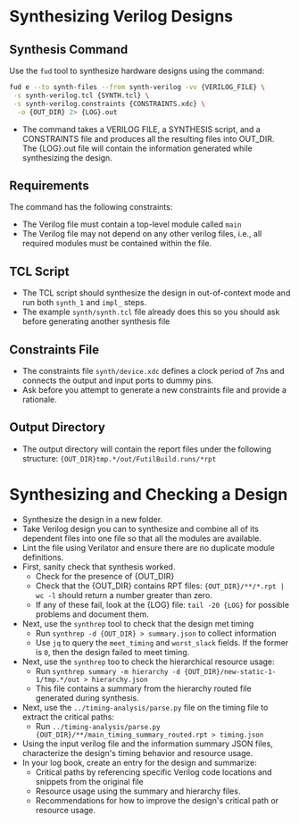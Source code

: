 # Synthesizing Verilog Designs

## Synthesis Command
Use the `fud` tool to synthesize hardware designs using the command:
```bash
fud e --to synth-files --from synth-verilog -vv {VERILOG_FILE} \
 -s synth-verilog.tcl {SYNTH.tcl} \
 -s synth-verilog.constraints {CONSTRAINTS.xdc} \
  -o {OUT_DIR} 2> {LOG}.out
```

- The command takes a VERILOG FILE, a SYNTHESIS script, and a CONSTRAINTS file and produces all the resulting files into OUT_DIR. The {LOG}.out file will contain the information generated while synthesizing the design.

## Requirements
The command has the following constraints:
- The Verilog file must contain a top-level module called `main`
- The Verilog file may not depend on any other verilog files, i.e., all required
  modules must be contained within the file.

## TCL Script
- The TCL script should synthesize the design in out-of-context mode and run both `synth_1` and `impl_` steps.
- The example `synth/synth.tcl` file already does this so you should ask before generating another synthesis file

## Constraints File
- The constraints file `synth/device.xdc` defines a clock period of 7ns and connects the output and input ports to dummy pins.
- Ask before you attempt to generate a new constraints file and provide a rationale.

## Output Directory
- The output directory will contain the report files under the following structure: `{OUT_DIR}tmp.*/out/FutilBuild.runs/*rpt`

# Synthesizing and Checking a Design

- Synthesize the design in a new folder.
- Take Verilog design you can to synthesize and combine all of its dependent files into one file so that all the modules are available.
- Lint the file using Verilator and ensure there are no duplicate module definitions.
- First, sanity check that synthesis worked.
    - Check for the presence of {OUT_DIR}
    - Check that the {OUT_DIR} contains RPT files: `{OUT_DIR}/**/*.rpt | wc -l` should return a number greater than zero.
    - If any of these fail, look at the {LOG} file: `tail -20 {LOG}` for possible problems and document them.
- Next, use the `synthrep` tool to check that the design met timing
  - Run `synthrep -d {OUT_DIR} > summary.json` to collect information
  - Use `jq` to query the `meet_timing` and `worst_slack` fields. If the former is `0`, then the design failed to meet timing.
- Next, use the `synthrep` too to check the hierarchical resource usage:
  - Run `synthrep summary -m hierarchy -d {OUT_DIR}/new-static-1-1/tmp.*/out > hierarchy.json`
  - This file contains a summary from the hierarchy routed file generated during synthesis.
- Next, use the `../timing-analysis/parse.py` file on the timing file to extract the critical paths:
  - Run `../timing-analysis/parse.py {OUT_DIR}/**/main_timing_summary_routed.rpt > timing.json`
- Using the input verilog file and the information summary JSON files, characterize the design's timing behavior and resource usage.
- In your log book, create an entry for the design and summarize:
  - Critical paths by referencing specific Verilog code locations and snippets from the original file
  - Resource usage using the summary and hierarchy files.
  - Recommendations for how to improve the design's critical path or resource usage.
